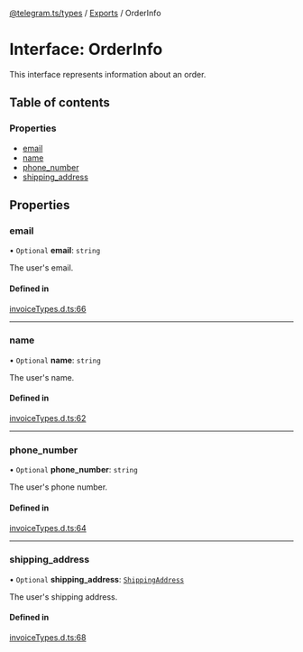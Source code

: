 [@telegram.ts/types](../README.md) / [Exports](../modules.md) / OrderInfo

# Interface: OrderInfo

This interface represents information about an order.

## Table of contents

### Properties

- [email](OrderInfo.md#email)
- [name](OrderInfo.md#name)
- [phone\_number](OrderInfo.md#phone_number)
- [shipping\_address](OrderInfo.md#shipping_address)

## Properties

### email

• `Optional` **email**: `string`

The user's email.

#### Defined in

[invoiceTypes.d.ts:66](https://github.com/telegramsjs/types/blob/d08200f/src/invoiceTypes.d.ts#L66)

___

### name

• `Optional` **name**: `string`

The user's name.

#### Defined in

[invoiceTypes.d.ts:62](https://github.com/telegramsjs/types/blob/d08200f/src/invoiceTypes.d.ts#L62)

___

### phone\_number

• `Optional` **phone\_number**: `string`

The user's phone number.

#### Defined in

[invoiceTypes.d.ts:64](https://github.com/telegramsjs/types/blob/d08200f/src/invoiceTypes.d.ts#L64)

___

### shipping\_address

• `Optional` **shipping\_address**: [`ShippingAddress`](ShippingAddress.md)

The user's shipping address.

#### Defined in

[invoiceTypes.d.ts:68](https://github.com/telegramsjs/types/blob/d08200f/src/invoiceTypes.d.ts#L68)
